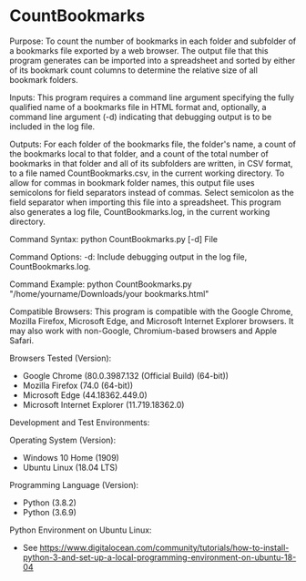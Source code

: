 # CountBookmarks

Purpose: To count the number of bookmarks in each folder and subfolder of a bookmarks file exported by a web browser. The output file that this program generates can be imported into a spreadsheet and sorted by either of its bookmark count columns to determine the relative size of all bookmark folders.

Inputs: This program requires a command line argument specifying the fully qualified name of a bookmarks file in HTML format and, optionally, a command line argument (-d) indicating that debugging output is to be included in the log file.

Outputs: For each folder of the bookmarks file, the folder's name, a count of the bookmarks local to that folder, and a count of the total number of bookmarks in that folder and all of its subfolders are written, in CSV format, to a file named CountBookmarks.csv, in the current working directory. To allow for commas in bookmark folder names, this output file uses semicolons for field separators instead of commas. Select semicolon as the field separator when importing this file into a spreadsheet. This program also generates a log file, CountBookmarks.log, in the current working directory.

Command Syntax: python CountBookmarks.py [-d] File

Command Options: -d: Include debugging output in the log file, CountBookmarks.log.

Command Example: python CountBookmarks.py "/home/yourname/Downloads/your bookmarks.html"

Compatible Browsers: This program is compatible with the Google Chrome, Mozilla Firefox, Microsoft Edge, and Microsoft Internet Explorer browsers. It may also work with non-Google, Chromium-based browsers and Apple Safari.

Browsers Tested (Version):
 - Google Chrome (80.0.3987.132 (Official Build) (64-bit))
 - Mozilla Firefox (74.0 (64-bit))
 - Microsoft Edge (44.18362.449.0)
 - Microsoft Internet Explorer (11.719.18362.0)

Development and Test Environments:

Operating System (Version):
 - Windows 10 Home (1909)
 - Ubuntu Linux (18.04 LTS)
 
Programming Language (Version):
 - Python (3.8.2)
 - Python (3.6.9)
 
Python Environment on Ubuntu Linux:
 - See https://www.digitalocean.com/community/tutorials/how-to-install-python-3-and-set-up-a-local-programming-environment-on-ubuntu-18-04
